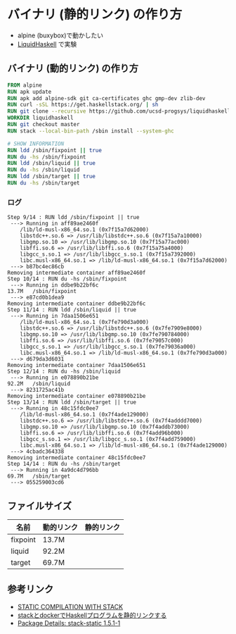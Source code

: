 # バイナリ (静的リンク) の作り方

- alpine (buxybox)で動かしたい
- [LiquidHaskell](https://github.com/ucsd-progsys/liquidhaskell/tree/master) で実験

## バイナリ (動的リンク) の作り方

```dockerfile
FROM alpine
RUN apk update
RUN apk add alpine-sdk git ca-certificates ghc gmp-dev zlib-dev
RUN curl -sSL https://get.haskellstack.org/ | sh
RUN git clone --recursive https://github.com/ucsd-progsys/liquidhaskell.git
WORKDIR liquidhaskell
RUN git checkout master
RUN stack --local-bin-path /sbin install --system-ghc

# SHOW INFORMATION
RUN ldd /sbin/fixpoint || true
RUN du -hs /sbin/fixpoint
RUN ldd /sbin/liquid || true
RUN du -hs /sbin/liquid
RUN ldd /sbin/target || true
RUN du -hs /sbin/target
```

### ログ

```
Step 9/14 : RUN ldd /sbin/fixpoint || true
 ---> Running in aff89ae2460f
	/lib/ld-musl-x86_64.so.1 (0x7f15a7d62000)
	libstdc++.so.6 => /usr/lib/libstdc++.so.6 (0x7f15a7a10000)
	libgmp.so.10 => /usr/lib/libgmp.so.10 (0x7f15a77ac000)
	libffi.so.6 => /usr/lib/libffi.so.6 (0x7f15a75a4000)
	libgcc_s.so.1 => /usr/lib/libgcc_s.so.1 (0x7f15a7392000)
	libc.musl-x86_64.so.1 => /lib/ld-musl-x86_64.so.1 (0x7f15a7d62000)
 ---> b87bc4ec86cb
Removing intermediate container aff89ae2460f
Step 10/14 : RUN du -hs /sbin/fixpoint
 ---> Running in ddbe9b22bf6c
13.7M	/sbin/fixpoint
 ---> e87cd0b1dea9
Removing intermediate container ddbe9b22bf6c
Step 11/14 : RUN ldd /sbin/liquid || true
 ---> Running in 7daa1506e651
	/lib/ld-musl-x86_64.so.1 (0x7fe790d3a000)
	libstdc++.so.6 => /usr/lib/libstdc++.so.6 (0x7fe7909e8000)
	libgmp.so.10 => /usr/lib/libgmp.so.10 (0x7fe790784000)
	libffi.so.6 => /usr/lib/libffi.so.6 (0x7fe79057c000)
	libgcc_s.so.1 => /usr/lib/libgcc_s.so.1 (0x7fe79036a000)
	libc.musl-x86_64.so.1 => /lib/ld-musl-x86_64.so.1 (0x7fe790d3a000)
 ---> d679da3d6031
Removing intermediate container 7daa1506e651
Step 12/14 : RUN du -hs /sbin/liquid
 ---> Running in e078890b21be
92.2M	/sbin/liquid
 ---> 8231725ac41b
Removing intermediate container e078890b21be
Step 13/14 : RUN ldd /sbin/target || true
 ---> Running in 48c15fdc0ee7
	/lib/ld-musl-x86_64.so.1 (0x7f4ade129000)
	libstdc++.so.6 => /usr/lib/libstdc++.so.6 (0x7f4adddd7000)
	libgmp.so.10 => /usr/lib/libgmp.so.10 (0x7f4addb73000)
	libffi.so.6 => /usr/lib/libffi.so.6 (0x7f4add96b000)
	libgcc_s.so.1 => /usr/lib/libgcc_s.so.1 (0x7f4add759000)
	libc.musl-x86_64.so.1 => /lib/ld-musl-x86_64.so.1 (0x7f4ade129000)
 ---> 4cbadc364338
Removing intermediate container 48c15fdc0ee7
Step 14/14 : RUN du -hs /sbin/target
 ---> Running in 4a9dc4d796bb
69.7M	/sbin/target
 ---> 055259003cd6
```

## ファイルサイズ

名前 | 動的リンク | 静的リンク
------|--------|--------
fixpoint | 13.7M | 
liquid | 92.2M |
target | 69.7M |



## 参考リンク
- [STATIC COMPILATION WITH STACK](https://www.fpcomplete.com/blog/2016/10/static-compilation-with-stack)
- [stackとdockerでHaskellプログラムを静的リンクする](https://www.ishiy.xyz/posts/2016-02-28-haskell-docker.html)
- [Package Details: stack-static 1.5.1-1](https://aur.archlinux.org/packages/stack-static/)
